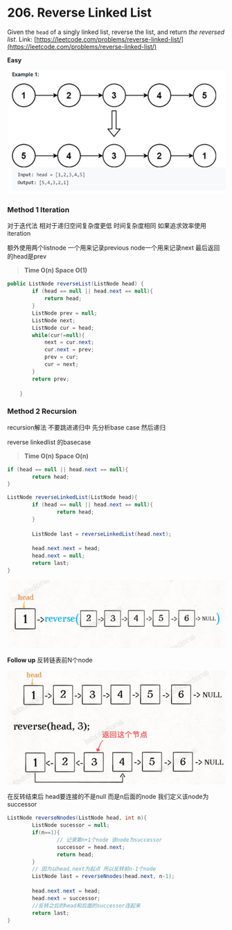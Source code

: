 # 206. Reverse Linked List

Given the `head` of a singly linked list, reverse the list, and return *the reversed list*.
Link: [https://leetcode.com/problems/reverse-linked-list/](https://leetcode.com/problems/reverse-linked-list/)

**Easy**

![Untitled](206%20Reverse%20Linked%20List%20d87a211b42664982a4b77cd27b1fb9d5/Untitled.png)

### Method 1 Iteration

对于迭代法 相对于递归空间复杂度更低 时间复杂度相同 如果追求效率使用iteration

额外使用两个listnode 一个用来记录previous node一个用来记录next 最后返回的head是prev

> **Time O(n)
Space O(1)**
> 

```java
public ListNode reverseList(ListNode head) {
        if (head == null || head.next == null){
            return head;
        }
        ListNode prev = null;
        ListNode next;
        ListNode cur = head;
        while(cur!=null){
            next = cur.next;
            cur.next = prev;
            prev = cur;
            cur = next;
        }
        return prev;

    }
```

### Method 2 Recursion

recursion解法 不要跳进递归中 先分析base case 然后递归

reverse linkedlist 的basecase

> **Time O(n)
Space O(n)**
> 

```java
if (head == null || head.next == null){
		return head;
}
```

```java
ListNode reverseLinkedList(ListNode head){
		if (head == null || head.next == null){
				return head;
		}

		ListNode last = reverseLinkedList(head.next);
		
		head.next.next = head;
		head.next = null;
		return last;
}
```

![Untitled](206%20Reverse%20Linked%20List%20d87a211b42664982a4b77cd27b1fb9d5/Untitled%201.png)

**Follow up** 反转链表前N个node

![Untitled](206%20Reverse%20Linked%20List%20d87a211b42664982a4b77cd27b1fb9d5/Untitled%202.png)

在反转结束后 head要连接的不是null 而是n后面的node 我们定义该node为successor

```java
ListNode reverseNnodes(ListNode head, int n){
		ListNode sucessor = null;
		if(n==1){
				// 记录第n+1个node 该node为successor
				successor = head.next;
				return head;
		}
		// 因为以head.next为起点 所以反转前n-1个node
		ListNode last = reverseNnodes(head.next, n-1);
		
		head.next.next = head;
		head.next = successor;
		//反转之后的head和后面的successor连起来
		return last;
}
```